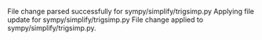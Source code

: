 File change parsed successfully for sympy/simplify/trigsimp.py
Applying file update for sympy/simplify/trigsimp.py
File change applied to sympy/simplify/trigsimp.py.
